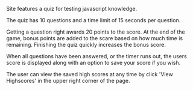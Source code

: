 Site features a quiz for testing javascript knowledge.

The quiz has 10 questions and a time limit of 15 seconds per question.

Getting a question right awards 20 points to the score. At the end of the game, bonus points are added to the scare based on how much time is remaining. Finishing the quiz quickly increases the bonus score.

When all questions have been answered, or the timer runs out, the users score is displayed along with an option to save your score if you wish.

The user can view the saved high scores at any time by click 'View Highscores' in the upper right corner of the page.
